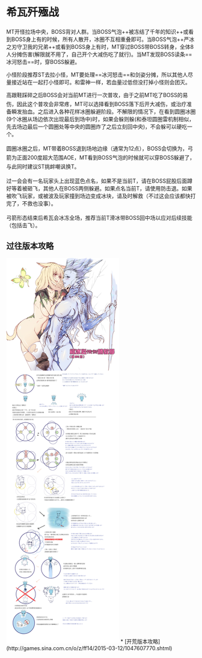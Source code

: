 # 希瓦歼殛战

<img class="no-zoom sm-icon" :src="$withBase('/images/jobs/tank.png')" height="20">MT开怪拉场中央，BOSS背对人群。当BOSS气泡++被冻结了千年的知识++或看到BOSS身上有<Status :id="527" name="冰霜之杖" />的时候，所有人散开，冰圈不互相重叠即可。当BOSS气泡++严冰之刃守卫我的兄弟++或看到BOSS身上有<Status :id="526" name="冰霜之剑" />时，MT穿过BOSS带BOSS转身，全体8人分摊伤害(解限就不用了，自己开个大减伤吃了就行)。当MT发现BOSS读条==冰河怒击==时，穿BOSS躲避。

小怪阶段推荐ST去拉小怪，MT要处理==冰河怒击==和剑姿分摊，所以其他人尽量接近站在一起打小怪即可。和雷神一样，若血量过低但没打掉小怪则会团灭。

高跟鞋踩碎之后BOSS会对当前MT进行一次普攻，由于之前MT吃了BOSS的易伤，因此这个普攻会非常疼，<img class="no-zoom sm-icon" :src="$withBase('/images/jobs/tank.png')" height="20">MT可以选择看到BOSS落下后开大减伤，或<img class="no-zoom sm-icon" :src="$withBase('/images/jobs/healer.png')" height="20">治疗准备瞬发抬血。之后进入各种花样冰圈躲避阶段。不解限的情况下，在看到圆圈冰圈(9个冰圈从场边依次出现最后到场中)时，如果会躲则躲(和泰坦圆圈雷机制相似，先去场边最后一个圆圈处等中央的圆圈炸了之后立刻回中央)，不会躲可以硬吃一个。

圆圈冰圈之后，<img class="no-zoom sm-icon" :src="$withBase('/images/jobs/tank.png')" height="20">MT带着BOSS退到场地边缘（通常为12点），BOSS会切换为<Status :id="528" name="冰霜之弓" />，弓箭为正面200度超大范围AOE，<img class="no-zoom sm-icon" :src="$withBase('/images/jobs/tank.png')" height="20">MT看到BOSS气泡的时候就可以穿BOSS躲避了，与此同时建议<img class="no-zoom sm-icon" :src="$withBase('/images/jobs/tank.png')" height="20">ST挑衅嘲讽换T。

过一会会有一名玩家头上出现蓝色点名，如果不是当前T，<img class="no-zoom sm-icon" :src="$withBase('/images/jobs/healer.png')" height="20"><img class="no-zoom sm-icon" :src="$withBase('/images/jobs/dps.png')" height="20">请在BOSS屁股后面蹲好等着被砸飞，其他人在BOSS两侧躲避。如果点名当前T，请使用<Action name="亲疏自行" />防击退。如果被吹飞玩家，或被波及玩家撞到场边变成冰块，请及时解救（不过这会应该都快打完了，不救也没事）。

弓箭形态结束后希瓦会冰冻全场，推荐<img class="no-zoom sm-icon" :src="$withBase('/images/jobs/healer.png')" height="20"><img class="no-zoom sm-icon" :src="$withBase('/images/jobs/dps.png')" height="20">当前T滑冰带BOSS回中场以应对后续技能（包括击飞）。

## 过往版本攻略

<img src="./duty.assets/80.jpg" />
* [开荒版本攻略](http://games.sina.com.cn/o/z/ff14/2015-03-12/1047607770.shtml)